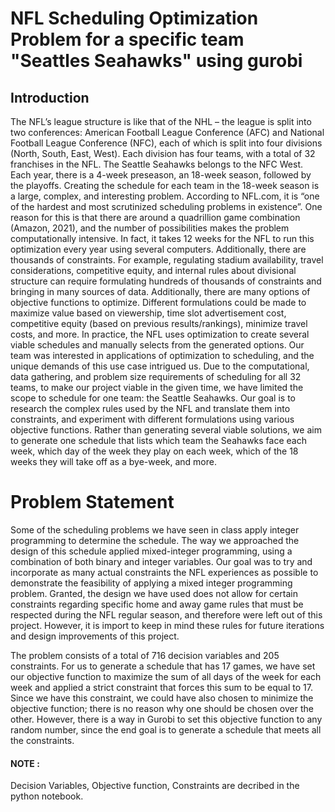 # NFL Scheduling Optimization Problem for a specific team "Seattles Seahawks" using gurobi

## Introduction
The NFL’s league structure is like that of the NHL – the league is split into two conferences: American Football League Conference (AFC) and National Football League Conference (NFC), each of which is split into four divisions (North, South, East, West). Each division has four teams, with a total of 32 franchises in the NFL. The Seattle Seahawks belongs to the NFC West. Each year, there is a 4-week preseason, an 18-week season, followed by the playoffs. 
Creating the schedule for each team in the 18-week season is a large, complex, and interesting problem. According to NFL.com, it is “one of the hardest and most scrutinized scheduling problems in existence”. One reason for this is that there are around a quadrillion game combination (Amazon, 2021), and the number of possibilities makes the problem computationally intensive. In fact, it takes 12 weeks for the NFL to run this optimization every year using several computers. Additionally, there are thousands of constraints. For example, regulating stadium availability, travel considerations, competitive equity, and internal rules about divisional structure can require formulating hundreds of thousands of constraints and bringing in many sources of data. 
Additionally, there are many options of objective functions to optimize. Different formulations could be made to maximize value based on viewership, time slot advertisement cost, competitive equity (based on previous results/rankings), minimize travel costs, and more. In practice, the NFL uses optimization to create several viable schedules and manually selects from the generated options. Our team was interested in applications of optimization to scheduling, and the unique demands of this use case intrigued us. 
Due to the computational, data gathering, and problem size requirements of scheduling for all 32 teams, to make our project viable in the given time, we have limited the scope to schedule for one team: the Seattle Seahawks. Our goal is to research the complex rules used by the NFL and translate them into constraints, and experiment with different formulations using various objective functions. Rather than generating several viable solutions, we aim to generate one schedule that lists which team the Seahawks face each week, which day of the week they play on each week, which of the 18 weeks they will take off as a bye-week, and more.

# Problem Statement
Some of the scheduling problems we have seen in class apply integer programming to determine the schedule. The way we approached the design of this schedule applied mixed-integer programming, using a combination of both binary and integer variables. Our goal was to try and incorporate as many actual constraints the NFL experiences as possible to demonstrate the feasibility of applying a mixed integer programming problem. Granted, the design we have used does not allow for certain constraints regarding specific home and away game rules that must be respected during the NFL regular season, and therefore were left out of this project. However, it is import to keep in mind these rules for future iterations and design improvements of this project.

The problem consists of a total of 716 decision variables and 205 constraints. For us to generate a schedule that has 17 games, we have set our objective function to maximize the sum of all days of the week for each week and applied a strict constraint that forces this sum to be equal to 17. Since we have this constraint, we could have also chosen to minimize the objective function; there is no reason why one should be chosen over the other. However, there is a way in Gurobi to set this objective function to any random number, since the end goal is to generate a schedule that meets all the constraints.

#### NOTE :
Decision Variables, Objective function, Constraints are decribed in the python notebook.
